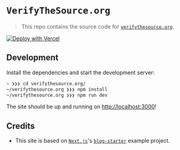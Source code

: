 # `VerifyTheSource.org`

> This repo contains the source code for [`verifythesource.org`](https://verifythesource.org).

[![Deploy with Vercel](https://vercel.com/button)](https://vercel.com/import/git?s=https://github.com/k4m4/verifythesource.org)

## Development

Install the dependencies and start the development server:

```bash
~ ❯❯❯ cd verifythesource.org/
~/verifythesource.org ❯❯❯ npm install
~/verifythesource.org ❯❯❯ npm run dev
```

The site should be up and running on [http://localhost:3000](http://localhost:3000)!

## Credits

- This site is based on [`Next.js`](https://github.com/vercel/next.js)'s [`blog-starter`](https://github.com/vercel/next.js/tree/canary/examples/blog-starter) example project.
